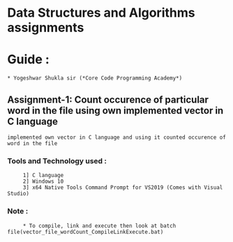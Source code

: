 # Data Structures and Algorithms assignments

# Guide : 
    * Yogeshwar Shukla sir (*Core Code Programming Academy*)


## Assignment-1: Count occurence of particular word in the file using own implemented vector in C language
    implemented own vector in C language and using it counted occurence of word in the file
###    Tools and Technology used :
         1] C language
         2] Windows 10
         3] x64 Native Tools Command Prompt for VS2019 (Comes with Visual Studio)
###    Note : 
         * To compile, link and execute then look at batch file(vector_file_wordCount_CompileLinkExecute.bat)

